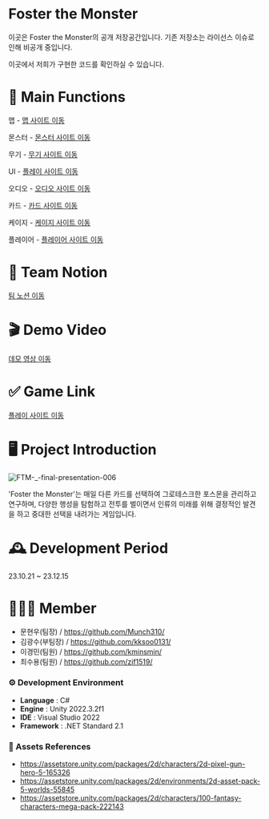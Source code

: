 # Foster the Monster
이곳은 Foster the Monster의 공개 저장공간입니다.
기존 저장소는 라이선스 이슈로 인해 비공개 중입니다.

이곳에서 저희가 구현한 코드를 확인하실 수 있습니다.

# 📌 Main Functions

맵 - <a href="https://github.com/NBC-A03-Unity/Foster-the-Monster/blob/main/%EB%A7%B5/README.md" >맵 사이트 이동</a>

몬스터 - <a href="https://github.com/NBC-A03-Unity/Foster-the-Monster/blob/main/%EB%AA%AC%EC%8A%A4%ED%84%B0/README.md" >몬스터 사이트 이동</a>

무기 - <a href="https://github.com/NBC-A03-Unity/Foster-the-Monster/tree/main/%EB%AC%B4%EA%B8%B0" >무기 사이트 이동</a>

UI - <a href="https://github.com/NBC-A03-Unity/Foster-the-Monster/blob/main/%EC%9C%A0%EC%A0%80%20%EC%9D%B8%ED%84%B0%ED%8E%98%EC%9D%B4%EC%8A%A4(UI)/README.md" >플레이 사이트 이동</a>

오디오 - <a href="https://github.com/NBC-A03-Unity/Foster-the-Monster/blob/main/%EC%98%A4%EB%94%94%EC%98%A4/README.md" >오디오 사이트 이동</a>

카드 - <a href="https://github.com/NBC-A03-Unity/Foster-the-Monster/blob/main/%EC%B9%B4%EB%93%9C/README.md" >카드 사이트 이동</a>

케이지 - <a href="https://github.com/NBC-A03-Unity/Foster-the-Monster/blob/main/%EC%BC%80%EC%9D%B4%EC%A7%80/README.md" >케이지 사이트 이동</a>

플레이어 - <a href="https://github.com/NBC-A03-Unity/Foster-the-Monster/blob/main/%ED%94%8C%EB%A0%88%EC%9D%B4%EC%96%B4/README.md" >플레이어 사이트 이동</a>


# 🎇 Team Notion

 <a href="https://teamsparta.notion.site/5-ce9ebdee79f745cd944f4e8476316ab8" >팀 노션 이동</a>

# 🎬 Demo Video 

<a href="https://youtu.be/qCDdX-6dy8o?si=Namw4QUI7LNidSEO" >데모 영상 이동</a>

# ✅ Game Link

<a href="https://munch310.itch.io/foster-the-monster" >플레이 사이트 이동</a>


# 🖥️ Project Introduction

![FTM-_-final-presentation-006](https://github.com/NBC-A03-Unity/Foster-the-Monster/assets/84183932/c04795b5-eea6-4634-a93d-7e9cde26c06d)

'Foster the Monster'는 매일 다른 카드를 선택하여 그로테스크한 포스몬을 관리하고 연구하며, 
다양한 행성을 탐험하고 전투를 벌이면서 인류의 미래를 위해 결정적인 발견을 하고 중대한 선택을 내려가는 게임입니다.
<br>

# 🕰️ Development Period
23.10.21 ~ 23.12.15

# 🧑‍🤝‍🧑 Member
 - 문현우(팀장) / https://github.com/Munch310/
 - 김광수(부팀장) / https://github.com/kksoo0131/
 - 이경민(팀원) / https://github.com/kminsmin/
 - 최수용(팀원) / https://github.com/zif1519/

### ⚙️ Development Environment
- **Language** : C#
- **Engine** : Unity 2022.3.2f1
- **IDE** : Visual Studio 2022
- **Framework** : .NET Standard 2.1

### 📜 Assets References
- https://assetstore.unity.com/packages/2d/characters/2d-pixel-gun-hero-5-165326
- https://assetstore.unity.com/packages/2d/environments/2d-asset-pack-5-worlds-55845
- https://assetstore.unity.com/packages/2d/characters/100-fantasy-characters-mega-pack-222143

